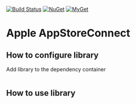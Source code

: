 [![Build Status](https://github.com/aviationexam/apple-app-store-connect/actions/workflows/build.yml/badge.svg?branch=main)](https://github.com/aviationexam/apple-app-store-connect/actions/workflows/build.yml)
[![NuGet](https://img.shields.io/nuget/v/Aviationexam.AppleAppStoreConnect.svg?style=flat-square&label=nuget)](https://www.nuget.org/packages/Aviationexam.AppleAppStoreConnect/)
[![MyGet](https://img.shields.io/myget/apple-app-store-connect/vpre/Aviationexam.AppleAppStoreConnect?label=MyGet)](https://www.myget.org/feed/apple-app-store-connect/package/nuget/Aviationexam.AppleAppStoreConnect)

# Apple AppStoreConnect

## How to configure library

Add library to the dependency container

```cs

```

## How to use library

```cs

```
